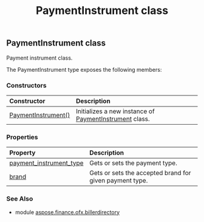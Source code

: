 ﻿---
title: PaymentInstrument class
second_title: Aspose.Finance for Python via .NET API References
description: 
type: docs
weight: 60
url: /python-net/aspose.finance.ofx.billerdirectory/paymentinstrument/
is_root: false
---

## PaymentInstrument class

Payment instrument class.



The PaymentInstrument type exposes the following members:

### Constructors
| Constructor | Description |
| :- | :- |
| [PaymentInstrument()](/finance/python-net/aspose.finance.ofx.billerdirectory/paymentinstrument/__init__/#) | Initializes a new instance of [PaymentInstrument](/finance/python-net/aspose.finance.ofx.billerdirectory/paymentinstrument) class. |


### Properties
| Property | Description |
| :- | :- |
| [payment_instrument_type](/finance/python-net/aspose.finance.ofx.billerdirectory/paymentinstrument/payment_instrument_type) | Gets or sets the payment type. |
| [brand](/finance/python-net/aspose.finance.ofx.billerdirectory/paymentinstrument/brand) | Gets or sets the accepted brand for given payment type. |


### See Also

* module [aspose.finance.ofx.billerdirectory](../)
